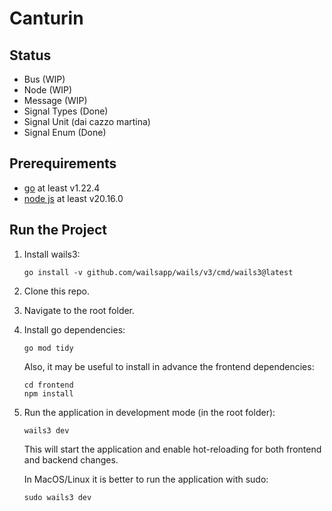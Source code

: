 # Canturin

## Status

-   Bus (WIP)
-   Node (WIP)
-   Message (WIP)
-   Signal Types (Done)
-   Signal Unit (dai cazzo martina)
-   Signal Enum (Done)

## Prerequirements

-   [go](https://go.dev/) at least v1.22.4
-   [node js](https://nodejs.org/en) at least v20.16.0

## Run the Project

1. Install wails3:

    ```
    go install -v github.com/wailsapp/wails/v3/cmd/wails3@latest
    ```

2. Clone this repo.

3. Navigate to the root folder.

4. Install go dependencies:

    ```
    go mod tidy
    ```

    Also, it may be useful to install in advance the frontend dependencies:

    ```
    cd frontend
    npm install
    ```

5. Run the application in development mode (in the root folder):

    ```
    wails3 dev
    ```

    This will start the application and enable hot-reloading for both frontend and backend changes.

    In MacOS/Linux it is better to run the application with sudo:

    ```
    sudo wails3 dev
    ```
